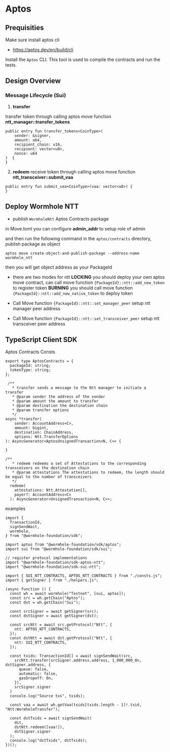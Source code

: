 # Aptos 

## Prequisities

Make sure install aptos cli

- https://aptos.dev/en/build/cli

Install the `Aptos` CLI. This tool is used to compile the contracts and run the tests.

## Design Overview

### Message Lifecycle (Sui)

1. **transfer**

transfer token through calling aptos move function **ntt_manager::transfer_tokens**
```
public entry fun transfer_tokens<CoinType>(
    sender: &signer, 
    amount: u64, 
    recipient_chain: u16, 
    recipient: vector<u8>, 
    nonce: u64
)  {
}
```

2. **redeem**
receive token through calling aptos move function **ntt_transceiver::submit_vaa**

```
public entry fun submit_vaa<CoinType>(vaa: vector<u8>) {
}
```


## Deploy Wormhole NTT

- publish `WormholeNtt` Aptos Contracts package

in Move.toml you can configure **admin_addr** to setup role of admin

and then run the following command in the `aptos/contracts` directory, publish package as object

```
aptos move create-object-and-publish-package --address-name wormhole_ntt
```

then you will get object address as your PackageId

- there are two modes for ntt
**LOCKING** you should deploy your own aptos move contract, can call move function `{PackageId}::ntt::add_new_token` to register token
**BURNING** you should call move function `{PackageId}::ntt::add_new_native_token` to deploy token

- Call Move function `{PackageId}::ntt::set_manager_peer` setup ntt manager peer address
- Call Move function `{PackageId}::ntt::set_transceiver_peer` setup ntt transceiver peer address

## TypeScript Client SDK

Aptos Contracts Consts
```
export type AptosContracts = {
  packageId: string;
  tokenType: string;
};

```

```
 /**
   * transfer sends a message to the Ntt manager to initiate a transfer
   * @param sender the address of the sender
   * @param amount the amount to transfer
   * @param destination the destination chain
   * @param transfer options
   */
async *transfer(
    sender: AccountAddress<C>,
    amount: bigint,
    destination: ChainAddress,
    options: Ntt.TransferOptions
): AsyncGenerator<AptosUnsignedTransaction<N, C>> {
   
}
```

```
/**
   * redeem redeems a set of Attestations to the corresponding transceivers on the destination chain
   * @param attestations The attestations to redeem, the length should be equal to the number of transceivers
   */
  redeem(
    attestations: Ntt.Attestation[],
    payer?: AccountAddress<C>
  ): AsyncGenerator<UnsignedTransaction<N, C>>;
```

examples
```
import {
  TransactionId,
  signSendWait,
  wormhole,
} from "@wormhole-foundation/sdk";

import aptos from "@wormhole-foundation/sdk/aptos";
import sui from "@wormhole-foundation/sdk/sui";

// register protocol implementations
import "@wormhole-foundation/sdk-aptos-ntt";
import "@wormhole-foundation/sdk-sui-ntt";

import { SUI_NTT_CONTRACTS, APTOS_NTT_CONTRACTS } from "./consts.js";
import { getSigner } from "./helpers.js";

(async function () {
  const wh = await wormhole("Testnet", [sui, aptos]);
  const src = wh.getChain("Aptos");
  const dst = wh.getChain("Sui");

  const srcSigner = await getSigner(src);
  const dstSigner = await getSigner(dst);

  const srcNtt = await src.getProtocol("Ntt", {
    ntt: APTOS_NTT_CONTRACTS,
  });
  const dstNtt = await dst.getProtocol("Ntt", {
    ntt: SUI_NTT_CONTRACTS,
  });

  const txids: TransactionId[] = await signSendWait(src,
    srcNtt.transfer(srcSigner.address.address, 1_000_000_0n, dstSigner.address, {
      queue: false,
      automatic: false,
      gasDropoff: 0n,
    }),
    srcSigner.signer
  )
  console.log("Source txs", txids);

  const vaa = await wh.getVaa(txids[txids.length - 1]!.txid, "Ntt:WormholeTransfer");

  const dstTxids = await signSendWait(
    dst,
    dstNtt.redeem([vaa!]),
    dstSigner.signer
  );
  console.log("dstTxids", dstTxids);
})();
```